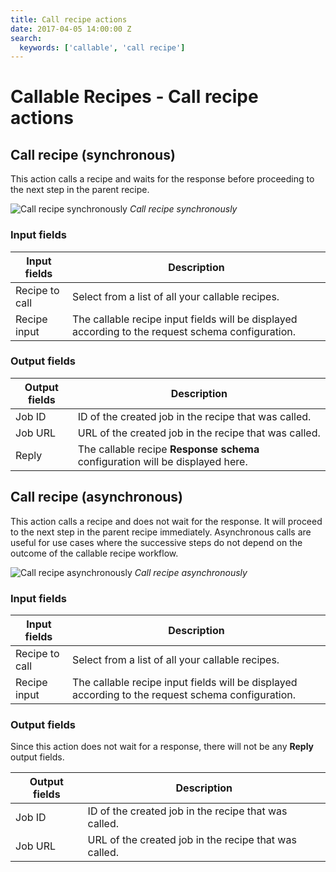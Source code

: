 ```yaml
---
title: Call recipe actions
date: 2017-04-05 14:00:00 Z
search:
  keywords: ['callable', 'call recipe']
---
```


# Callable Recipes - Call recipe actions

## Call recipe (synchronous)

This action calls a recipe and waits for the response before proceeding to the next step in the parent recipe.

![Call recipe synchronously](~@img/features/callable-recipes/callable-recipe-action.png)
*Call recipe synchronously*

### Input fields

| Input fields   | Description                                                                                       |
| -------------- | ------------------------------------------------------------------------------------------------- |
| Recipe to call | Select from a list of all your callable recipes.                                                  |
| Recipe input   | The callable recipe input fields will be displayed according to the request schema configuration. |

### Output fields

| Output fields | Description                                                                   |
| ------------- | ----------------------------------------------------------------------------- |
| Job ID        | ID of the created job in the recipe that was called.                          |
| Job URL       | URL of the created job in the recipe that was called.                         |
| Reply         | The callable recipe **Response schema** configuration will be displayed here. |

## Call recipe (asynchronous)

This action calls a recipe and does not wait for the response. It will proceed to the next step in the parent recipe immediately. Asynchronous calls are useful for use cases where the successive steps do not depend on the outcome of the callable recipe workflow.

![Call recipe asynchronously](~@img/features/callable-recipes/callable-recipe-async-action.png)
*Call recipe asynchronously*

### Input fields

| Input fields   | Description                                                                                       |
| -------------- | ------------------------------------------------------------------------------------------------- |
| Recipe to call | Select from a list of all your callable recipes.                                                  |
| Recipe input   | The callable recipe input fields will be displayed according to the request schema configuration. |

### Output fields

Since this action does not wait for a response, there will not be any **Reply** output fields.

| Output fields | Description                                           |
| ------------- | ----------------------------------------------------- |
| Job ID        | ID of the created job in the recipe that was called.  |
| Job URL       | URL of the created job in the recipe that was called. |
